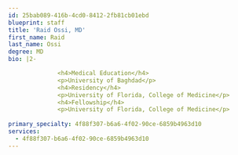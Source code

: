 ```yaml
---
id: 25bab089-416b-4cd0-8412-2fb81cb01ebd
blueprint: staff
title: 'Raid Ossi, MD'
first_name: Raid
last_name: Ossi
degree: MD
bio: |2-

              <h4>Medical Education</h4>
              <p>University of Baghdad</p>
              <h4>Residency</h4>
              <p>University of Florida, College of Medicine</p>
              <h4>Fellowship</h4>
              <p>University of Florida, College of Medicine</p>
          
primary_specialty: 4f88f307-b6a6-4f02-90ce-6859b4963d10
services:
  - 4f88f307-b6a6-4f02-90ce-6859b4963d10
---
```

